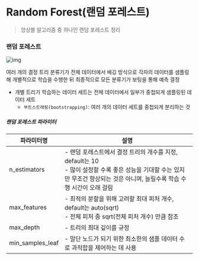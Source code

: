 # Random Forest(랜덤 포레스트)

> 앙상블 알고리즘 중 하나인 랜덤 포레스트 정리



### 랜덤 포레스트

![img](https://blog.kakaocdn.net/dn/B528N/btqweaMvKjN/Y4ToyaQVeci67rdglzvCR0/img.jpg)

여러 개의 결정 트리 분류기가 전체 데이터에서 배깅 방식으로 각자의 데이터를 샘플링해 개별적으로 학습을 수행한 뒤 최종적으로 모든 분류기가 보팅을 통해 예측 결정

- 개별 트리가 학습하는 데이터 세트는 전체 데이터에서 일부가 중첩되게 샘플링된 데이터 세트
  - `부트스트래핑(bootstrapping)`: 여러 개의 데이터 세트를 중첩되게 분리하는 것



##### 랜덤 포레스트  파라미터

| 파라미터명       | 설명                                                         |
| ---------------- | ------------------------------------------------------------ |
| n_estimators     | - 랜덤 포레스트에서 결정 트리의 개수를 지정, default는 10<br />- 많이 설정할 수록 좋은 성능을 기대할 수는 있지만 무조건 향상되는 것은 아니며, 늘릴수록 학습 수행 시간이 오래 걸림 |
| max_features     | - 최적의 분할을 위해 고려할 최대 피처 개수, default는 auto(sqrt)<br />- 전체 피처 중 sqrt(전체 피처 개수) 만큼 참조 |
| max_depth        | - 트리의 최대 깊이를 규정                                    |
| min_samples_leaf | - 말단 노드가 되기 위한 최소한의 샘플 데이터 수로 과적합을 제어하는 데 사용 |